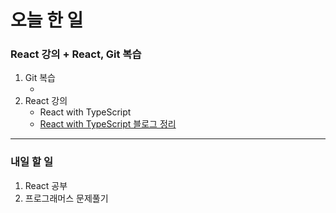 # 오늘 한 일

### React 강의 + React, Git 복습

1. Git 복습
   - []()
1. React 강의
   - React with TypeScript
   - [React with TypeScript 블로그 정리](https://dkfma6033.tistory.com/148)

---

### 내일 할 일

1. React 공부
1. 프로그래머스 문제풀기
